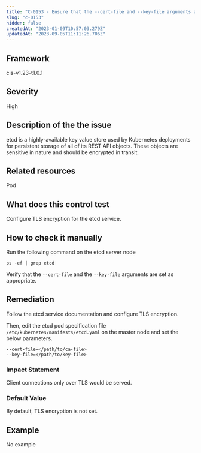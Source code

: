```yaml
---
title: "C-0153 - Ensure that the --cert-file and --key-file arguments are set as appropriate"
slug: "c-0153"
hidden: false
createdAt: "2023-01-09T10:57:03.279Z"
updatedAt: "2023-09-05T11:11:26.706Z"
---
```

## Framework
cis-v1.23-t1.0.1
## Severity
High
## Description of the the issue
etcd is a highly-available key value store used by Kubernetes deployments for persistent storage of all of its REST API objects. These objects are sensitive in nature and should be encrypted in transit.
## Related resources
Pod
## What does this control test
Configure TLS encryption for the etcd service.
## How to check it manually
Run the following command on the etcd server node

 
```
ps -ef | grep etcd

```
 Verify that the `--cert-file` and the `--key-file` arguments are set as appropriate.
## Remediation
Follow the etcd service documentation and configure TLS encryption.

 Then, edit the etcd pod specification file `/etc/kubernetes/manifests/etcd.yaml` on the master node and set the below parameters.

 
```
--cert-file=</path/to/ca-file>
--key-file=</path/to/key-file>

```
### Impact Statement
Client connections only over TLS would be served.
### Default Value
By default, TLS encryption is not set.
## Example
No example